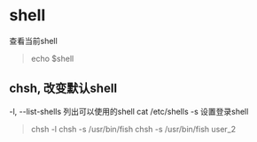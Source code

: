 # shell

查看当前shell
> echo $shell

## chsh, 改变默认shell
-l, --list-shells  列出可以使用的shell
cat /etc/shells
-s  设置登录shell

> chsh -l
> chsh -s /usr/bin/fish
> chsh -s /usr/bin/fish user_2

